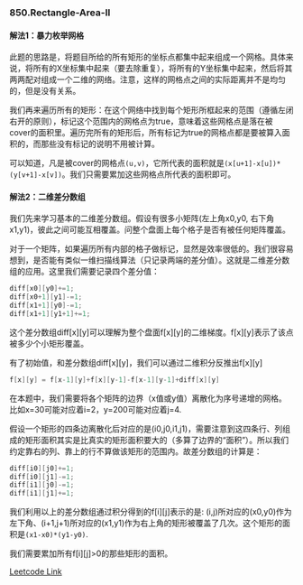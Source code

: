 ### 850.Rectangle-Area-II

#### 解法1：暴力枚举网格
此题的思路是，将题目所给的所有矩形的坐标点都集中起来组成一个网格。具体来说，将所有的X坐标集中起来（要去除重复），将所有的Y坐标集中起来，然后将其两两配对组成一个二维的网络。注意，这样的网格点之间的实际距离并不是均匀的，但是没有关系。

我们再来遍历所有的矩形：在这个网络中找到每个矩形所框起来的范围（遵循左闭右开的原则），标记这个范围内的网格点为true，意味着这些网格点是落在被cover的面积里。遍历完所有的矩形后，所有标记为true的网格点都是要被算入面积的，而那些没有标记的说明不用被计算。

可以知道，凡是被cover的网格点```(u,v)```，它所代表的面积就是```(x[u+1]-x[u])*(y[v+1]-x[v])```。我们只需要累加这些网格点所代表的面积即可。

#### 解法2：二维差分数组

我们先来学习基本的二维差分数组。假设有很多小矩阵(左上角x0,y0, 右下角x1,y1)，彼此之间可能互相覆盖。问整个盘面上每个格子是否有被任何矩阵覆盖。

对于一个矩阵，如果遍历所有内部的格子做标记，显然是效率很低的。我们很容易想到，是否能有类似一维扫描线算法（只记录两端的差分值）。这就是二维差分数组的应用。这里我们需要记录四个差分值：
```cpp
diff[x0][y0]+=1;
diff[x0+1][y1]-=1;
diff[x1+1][y0]-=1;
diff[x1+1][y1+1]+=1;
```
这个差分数组diff[x][y]可以理解为整个盘面f[x][y]的二维梯度。f[x][y]表示了该点被多少个小矩形覆盖。

有了初始值，和差分数组diff[x][y]，我们可以通过二维积分反推出f[x][y]
```cpp
f[x][y] = f[x-1][y]+f[x][y-1]-f[x-1][y-1]+diff[x][y]
```

在本题中，我们需要将各个矩阵的边界（x值或y值）离散化为序号递增的网格。比如x=30可能对应着i=2，y=200可能对应着j=4.

假设一个矩形的四条边离散化后对应的是(i0,j0,i1,j1)，需要注意到这四条行、列组成的矩形面积其实是比真实的矩形面积要大的（多算了边界的“面积”）。所以我们约定靠右的列、靠上的行不算做该矩形的范围内。故差分数组的计算是：
```cpp
diff[i0][j0]+=1;
diff[i0][j1]-=1;
diff[i1][j0]-=1;
diff[i1][j1]+=1;
```
我们利用以上的差分数组通过积分得到的f[i][j]表示的是: (i,j)所对应的(x0,y0)作为左下角、(i+1,j+1)所对应的(x1,y1)作为右上角的矩形被覆盖了几次。这个矩形的面积是```(x1-x0)*(y1-y0)```.

我们需要累加所有f[i][j]>0的那些矩形的面积。

[Leetcode Link](https://leetcode.com/problems/rectangle-area-ii)
